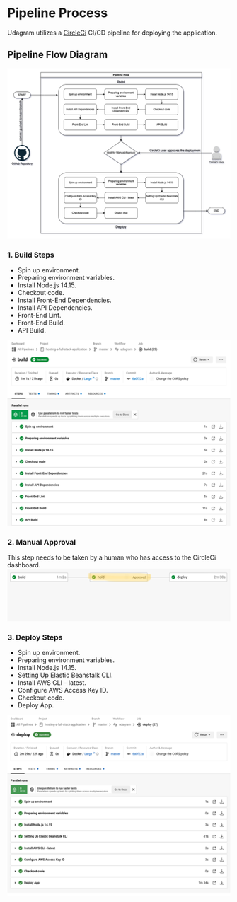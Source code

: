 # Pipeline Process

Udagram utilizes a [CircleCi](https://circleci.com/) CI/CD pipeline for deploying the application.

## Pipeline Flow Diagram

![](../assets/Pipeline%20Process.drawio.png)

### 1. Build Steps

- Spin up environment.
- Preparing environment variables.
- Install Node.js 14.15.
- Checkout code.
- Install Front-End Dependencies.
- Install API Dependencies.
- Front-End Lint.
- Front-End Build.
- API Build.

![img.png](../assets/build%20pipeline.png)

### 2. Manual Approval

This step needs to be taken by a human who has access to the CircleCi dashboard.
![img.png](../assets/approval%20pipeline.png)

### 3. Deploy Steps

- Spin up environment.
- Preparing environment variables.
- Install Node.js 14.15.
- Setting Up Elastic Beanstalk CLI.
- Install AWS CLI - latest.
- Configure AWS Access Key ID.
- Checkout code.
- Deploy App.

![img.png](../assets/deploy%20pipeline.png)